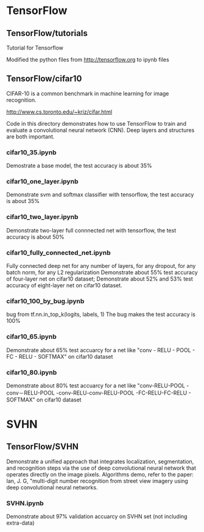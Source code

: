 # TensorFlow

## TensorFlow/tutorials

  Tutorial for Tensorflow

  Modified the python files from http://tensorflow.org to ipynb files


## TensorFlow/cifar10
CIFAR-10 is a common benchmark in machine learning for image recognition.

http://www.cs.toronto.edu/~kriz/cifar.html

Code in this directory demonstrates how to use TensorFlow to train and evaluate a convolutional neural network (CNN).
Deep layers and structures are both important.

### cifar10_35.ipynb
Demostrate a base model, the test accuracy is about 35%

### cifar10_one_layer.ipynb
Demonstrate svm and softmax classifier with tensorflow, the test accuracy is about 35%

### cifar10_two_layer.ipynb
Demonstrate two-layer full connnected net with tensorflow, the test accuracy is about 50%

### cifar10_fully_connected_net.ipynb
Fully connected deep net for any number of layers, for any dropout, for any batch norm, for any L2 regularization
Demonstrate about 55% test accuracy of four-layer net on cifar10 dataset;
Demonstrate about 52% and 53% test accuracy of eight-layer net on cifar10 dataset.

### cifar10_100_by_bug.ipynb
bug from tf.nn.in_top_k(logits, labels, 1) 
The bug makes the test accuracy is 100%

### cifar10_65.ipynb
Demonstrate about 65% test accuarcy for a net like "conv - RELU - POOL - FC - RELU - SOFTMAX" on cifar10 dataset

### cifar10_80.ipynb
Demonstrate about 80% test accuarcy for a net like "conv-RELU-POOL - conv－RELU-POOL -conv-RELU-conv-RELU-POOL -FC-RELU-FC-RELU - SOFTMAX" on cifar10 dataset


# SVHN

## TensorFlow/SVHN

  Demonstrate a unified approach that integrates localization, segmentation, and recognition steps 
  via the use of deep convolutional neural network that operates directly on the image pixels.
  Algorithms demo, refer to the paper:
  Ian, J. G, "multi-digit number recognition from street view imagery using deep convolutional 
  neural networks.
  
 ### SVHN.ipynb
Demonstrate about 97% validation accuarcy on SVHN set (not including extra-data)
 
